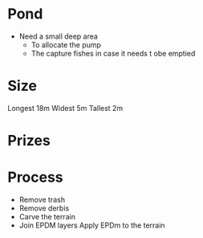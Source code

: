 # Pond

- Need a small deep area
  - To allocate the pump
  - The capture fishes in case it needs t obe emptied

# Size

Longest 18m
Widest 5m
Tallest 2m

# Prizes

# Process

- Remove trash
- Remove derbis
- Carve the terrain
- Join EPDM layers
   Apply EPDm to the terrain
